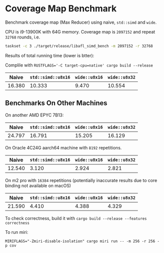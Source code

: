 # Coverage Map Benchmark

Benchmark coverage map (Max Reducer) using naive, `std::simd` and `wide`.

CPU is i9-13900K with 64G memory. Coverage map is `2097152` and repeat `32768` rounds, i.e.

```bash
taskset -c 3 ./target/release/libafl_simd_bench -m 2097152 -r 32768
```

Results of total running time (lower is btter):

Complile with `RUSTFLAGS='-C target-cpu=native' cargo build --release`

|Naive|`std::simd::u8x16`|`wide::u8x16`|`wide::u8x32`|
|-|-|-|-|
|16.380|10.333|9.470|10.554|

## Benchmarks On Other Machines

On another AMD EPYC 7B13:

|Naive|`std::simd::u8x16`|`wide::u8x16`|`wide::u8x32`|
|-|-|-|-|
|24.797|16.791|15.205|16.129|

On Oracle 4C24G aarch64 machine with `8192` repetitions.

|Naive|`std::simd::u8x16`|`wide::u8x16`|`wide::u8x32`|
|-|-|-|-|
|12.540|3.120|2.924|2.821|

On m2 pro with `16384` repetitions (potentially inaccurate results due to core binding not available on macOS)

|Naive|`std::simd::u8x16`|`wide::u8x16`|`wide::u8x32`|
|-|-|-|-|
|21.590|4.410|4.388|4.329|

To check correctness, build it with `cargo build --release --features correctness`

To run miri:

```
MIRIFLAGS="-Zmiri-disable-isolation" cargo miri run -- -m 256 -r 256 -p cov
```